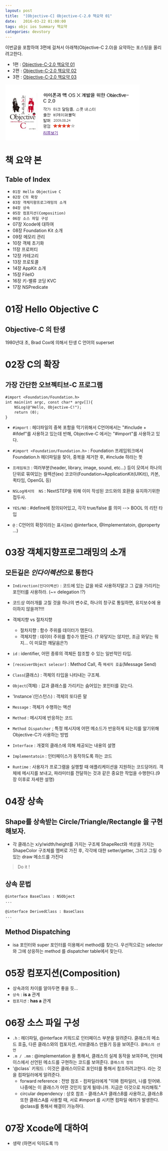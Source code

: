 ```yaml
---
layout: post
title:  "[Objective-C] Objective-C-2.0 책요약 01"
date:   2016-03-22 01:00:00
tags: objc ios Summary 책요약
categories: devstory
---
```

이번글을 포함하여 3편에 걸쳐서 아래책(Objective-C 2.0)을 요약하는 포스팅을 올리려고한다.

- 1편 : [Objective-C-2.0 책요약 01](../ObjectiveC-Objective-2-0-1/)
- 2편 : [Objective-C-2.0 책요약 02](../ObjectiveC-Objective-2-0-2/)
- 3편 : [Objective-C-2.0 책요약 03](../ObjectiveC-Objective-2-0-3/)

![](https://raw.githubusercontent.com/karl-park/karl-park.github.io/4b664436fed33ae28727acb212ff6127092a3b82/assets/images/objectivec2.0/objectivec2.0.PNG)

# 책 요약 본

## Table of Index

- `01장 Hello Objective C`
- `02장 C의 확장`
- `03장 객체지향프로그래밍의 소개`
- `04장 상속`
- `05장 컴포지션(Composition)`
- `06장 소스 파일 구성`
- 07장 Xcode에 대하여
- 08장 Foundation Kit 소개
- 09장 메모리 관리
- 10장 객체 초기화
- 11장 프로퍼티
- 12장 카테고리
- 13장 프로토콜
- 14장 AppKit 소개
- 15장 FileIO
- 16장 키-밸류 코딩 KVC
- 17장 NSPredicate

# 01장 Hello Objective C
## Objective-C 의 탄생
1980년대 초, Brad Cox에 의해서 탄생
C 언어의 superset

# 02장 C의 확장
## 가장 간단한 오브젝티브-C  프로그램

```objc
#import <Foundation/Foundation.h>
int main(int argc, const char* argv[]){
    NSLog(@"Hello, Objective-C!");
    return (0);
}
```

- `#import` : 헤더파일의 중복 포함을 막기위해서 C언어에서는 "#include + #ifdef"를 사용하고 있는데 반해, Objective-C 에서는 "#import"를 사용하고 있다.

- `#import <Foundation/Foundation.h>` : Foundation 프레임워크에서 Foundation.h 헤더파일을 찾아, 중복을 제거한 후, #include 하라는 뜻
- `프레임워크` : 여러부분(header, library, image, sound, etc...) 등이 모여서 하나의 단위로 묶여있는 컬렉션(ex)  코코아(Foundation+ApplicationKit(UIKit)), 카본, 퀵타임, OpenGL 등)
- `NSLog에서의  NS` : NextSTEP을 위해 이미 작성된 코드와의 호환을 유지하기위한 접두사.
- `YES/NO` : #define에 정의되어있고, 각각 true/false 를 의미 --> BOOL 의 리턴 타입
- `@` : C언어의 확장이라는 표시(ex) @interface, @Implementatoin, @property ...)

# 03장 객체지향프로그래밍의 소개
## 모든길은 *인다이렉션*으로 통한다
- `Indirection(인다이렉션)` : 코드에 있는 값을 바로 사용하지말고 그 값을 가리키는 포인터를 사용하라. (~= delegation !?)
- 코드상 여러개를 고칠 것을 하나의 변수로, 하나의 창구로 통일하면, 유지보수에 용이하지 않을까?!!!

- 객체지향 vs 절차지향
    - 절차지향 : 함수 주위를 데이터가 맴돈다.
    - 객체지향 : 데이터 주위를 함수가 맴돈다.
(? 와닿지는 않지만, 조금 와닿는 뭐지... 이 미묘한 깨달음은?)

- `id` : identifier, 어떤 종류의 객체든 참조할 수 있는 일반적인 타입.
- `[receiverObject selecor]` : Method Call, 즉 `메세지 호출`(Message Send)
- `Class`(클래스) : 객체의 타입을 나타내는 구조체.
- `Object`(객체) : 값과 클래스를 가리키는 숨어있는 포인터를 갖는다.
- 'Instance`(인스턴스) : 객체의 또다른 말
- `Message` : 객체가 수행하는 액션
- `Method` : 메시지에 반응하는 코드
- `Method Dispatcher` ; 특정 메시지에 어떤 메소드가 반응하게 되는지를 알기위해 Objective-C가 사용하는 방법
- `Interface` : 개겣의 클래스에 의해 제공되는 내용의 설명
- `Implementatoin` : 인터페이스가 동작하도록 하는 코드
- `Runtime` : 사용자가 프로그램을 실행할 때 애플리케이션을 지원하는 코드덩어리. 객체에 메시지를 보내고, 파라미터를 전달하는 것과 같은 중요한 작업을 수행한다.(9장 이후로 자세한 설명)


# 04장 상속

## Shape를 상속받는 Circle/Triangle/Rectangle 을 구현해보자.

- 각 클래스는 x/y/width/height를 가지는 구조체 ShapeRect와 색상을 가지는 ShapeColor 구조체를 멤버로 가진 후, 각각에 대한 setter/getter, 그리고 그릴 수 있는 draw 메소드를 가진다

> Do it !

## 상속 문법

```objc
@interface BaseClass : NSObject
...

@interface DerivedClass : BaseClass
...
```

## Method Dispatching
- isa 포인터와 super 포인터를 이용해서 method를 찾는다. 우선적으로는 selector와 그에 상응하는 method 를 dispatcher table에서 찾는다.

# 05장 컴포지션(Composition)
- 상속과의 차이를 알아두면 좋을 듯...
- `상속` : **is a** 관계
- `컴포지션` : **has a** 관계


# 06장 소스 파일 구성
- `.h` : 헤더파일, @interface 키워드로 인터페이스 부분을 알려준다. 클래스의 메소드 호출, 다른 클래스와의 컴포지션, 서브클래스 만들기 등을 보여준다. `클래스의 선언`
- `.m / .mm` : @implementation 을 통해서, 클래스의 실제 동작을 보여주며, 인터페이스에서 선언된 메소드를 구현하는 코드를 보여준다. `클래스의 정의`
- '@class` 키워드 : 이것은 클래스이므로 포인터를 통해서 참조하려고한다. 라는 것을 컴파일러에게 알려준다.
    - forward reference : 전방 참조 - 컴파일러에게 "이봐 컴파일러, 나를 믿어봐. 나중에는 이 클래스가 어떤 것인지 알게 될테니까. 지금은 이것으로 처리해줘."
    - circular dependency : 상호 참조 - 클래스A가 클래스B를 사용하고, 클래스B 또한 클래스A를 사용할 때, 서로 #import 를 시키면 컴파일 에러가 발생한다. @class를 통해서 해결이 가능하다.


# 07장 Xcode에 대하여
- 생략 (하면서 익히도록 !!)